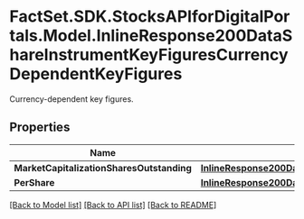 # FactSet.SDK.StocksAPIforDigitalPortals.Model.InlineResponse200DataShareInstrumentKeyFiguresCurrencyDependentKeyFigures
Currency-dependent key figures.

## Properties

Name | Type | Description | Notes
------------ | ------------- | ------------- | -------------
**MarketCapitalizationSharesOutstanding** | [**InlineResponse200DataCompanyKeyFiguresCurrencyDependentKeyFiguresMarketCapitalizationSharesOutstanding**](InlineResponse200DataCompanyKeyFiguresCurrencyDependentKeyFiguresMarketCapitalizationSharesOutstanding.md) |  | [optional] 
**PerShare** | [**InlineResponse200DataShareInstrumentKeyFiguresCurrencyDependentKeyFiguresPerShare**](InlineResponse200DataShareInstrumentKeyFiguresCurrencyDependentKeyFiguresPerShare.md) |  | [optional] 

[[Back to Model list]](../README.md#documentation-for-models) [[Back to API list]](../README.md#documentation-for-api-endpoints) [[Back to README]](../README.md)

